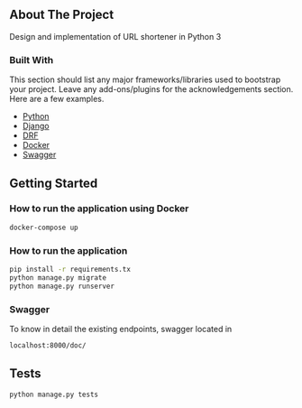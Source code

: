 <!-- ABOUT THE PROJECT -->
## About The Project

Design and implementation of URL shortener in Python 3


### Built With

This section should list any major frameworks/libraries used to bootstrap your project. Leave any add-ons/plugins for the acknowledgements section. Here are a few examples.

* [Python](https://www.python.org/)
* [Django](https://www.djangoproject.com/)
* [DRF](https://www.django-rest-framework.org/)
* [Docker](https://www.docker.com/)
* [Swagger](https://swagger.io/)



<!-- GETTING STARTED -->
## Getting Started

### How to run the application using Docker

  ```sh
  docker-compose up
  ```

### How to run the application

  ```sh
  pip install -r requirements.tx
  python manage.py migrate
  python manage.py runserver
  ```

### Swagger

To know in detail the existing endpoints, swagger located in

  ```sh
  localhost:8000/doc/
  ```


<!-- USAGE EXAMPLES -->
## Tests

  ```sh
  python manage.py tests
  ```

